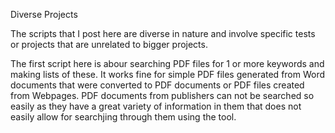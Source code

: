 Diverse Projects

The scripts that I post here are diverse in nature and involve specific tests or projects that are unrelated to bigger projects.

The first script here is abour searching PDF files for 1 or more keywords and making lists of these.
It works fine for simple PDF files generated from Word documents that were converted to PDF documents or PDF files created from Webpages.
PDF documents from publishers can not be searched so easily as they have a great variety of information in them that does not easily allow for searchjing through them using the tool.
